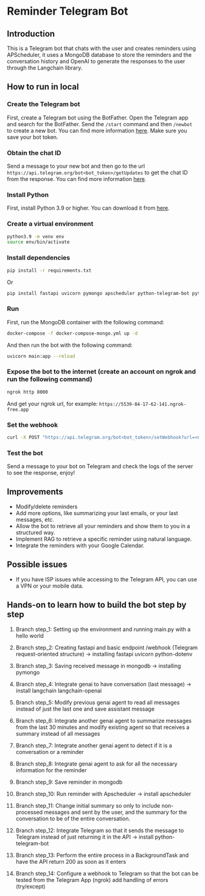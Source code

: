 # Reminder Telegram Bot

## Introduction

This is a Telegram bot that chats with the user and creates reminders using APScheduler, it uses a MongoDB database to store the reminders and the conversation history and OpenAI to generate the responses to the user through the Langchain library.

## How to run in local

### Create the Telegram bot

First, create a Telegram bot using the BotFather. Open the Telegram app and search for the BotFather. Send the `/start` command and then `/newbot` to create a new bot.
You can find more information [here](https://core.telegram.org/bots/tutorial).
Make sure you save your bot token.

### Obtain the chat ID

Send a message to your new bot and then go to the url `https://api.telegram.org/bot<bot_token>/getUpdates` to get the chat ID from the response.
You can find more information [here](https://core.telegram.org/bots/api#getting-a-chat-id).

### Install Python

First, install Python 3.9 or higher. You can download it from [here](https://www.python.org/downloads/).

### Create a virtual environment

```bash
python3.9 -m venv env
source env/bin/activate
```

### Install dependencies

```bash
pip install -r requirements.txt
```
Or

```bash
pip install fastapi uvicorn pymongo apscheduler python-telegram-bot python-dotenv langchain langchain-openai pytz
```

### Run

First, run the MongoDB container with the following command:
```bash
docker-compose -f docker-compose-mongo.yml up -d
```
And then run the bot with the following command:

```bash
uvicorn main:app --reload
```

### Expose the bot to the internet (create an account on ngrok and run the following command)

```bash
ngrok http 8000
```

And get your ngrok url, for example: `https://5539-84-17-62-141.ngrok-free.app`

### Set the webhook

```bash
curl -X POST "https://api.telegram.org/bot<bot_token>/setWebhook?url=<ngrok_url>/webhook"
```

### Test the bot

Send a message to your bot on Telegram and check the logs of the server to see the response, enjoy!

## Improvements

- Modify/delete reminders
- Add more options, like summarizing your last emails, or your last messages, etc.
- Allow the bot to retrieve all your reminders and show them to you in a structured way.
- Implement RAG to retrieve a specific reminder using natural language.
- Integrate the reminders with your Google Calendar.

## Possible issues

- If you have ISP issues while accessing to the Telegram API, you can use a VPN or your mobile data.

## Hands-on to learn how to build the bot step by step

1. Branch step_1: Setting up the environment and running main.py with a hello world

2. Branch step_2: Creating fastapi and basic endpoint /webhook (Telegram request-oriented structure) -> installing fastapi uvicorn python-dotenv

3. Branch step_3: Saving received message in mongodb -> installing pymongo

4. Branch step_4: Integrate genai to have conversation (last message) -> install langchain langchain-openai

5. Branch step_5: Modify previous genai agent to read all messages instead of just the last one and save assistant message

6. Branch step_6: Integrate another genai agent to summarize messages from the last 30 minutes and modify existing agent so that receives a summary instead of all messages

7. Branch step_7: Integrate another genai agent to detect if it is a conversation or a reminder

8. Branch step_8: Integrate genai agent to ask for all the necessary information for the reminder

9. Branch step_9: Save reminder in mongodb

10. Branch step_10: Run reminder with Apscheduler -> install apscheduler

11. Branch step_11: Change initial summary so only to include non-processed messages and sent by the user, and the summary for the conversation to be of the entire conversation.

12. Branch step_12: Integrate Telegram so that it sends the message to Telegram instead of just returning it in the API -> install python-telegram-bot

13. Branch step_13: Perform the entire process in a BackgroundTask and have the API return 200 as soon as it enters

14. Branch step_14: Configure a webhook to Telegram so that the bot can be tested from the Telegram App (ngrok) add handling of errors (try/except)